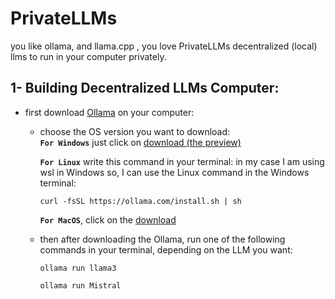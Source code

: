# PrivateLLMs
 
you like ollama, and llama.cpp , you love PrivateLLMs decentralized (local) llms to run in your computer privately. 

## 1- Building Decentralized LLMs Computer:
  - first download [Ollama](https://ollama.com/download/) on your computer:
      - choose the OS version you want to download:\
             **`For Windows`** just click on [download (the preview)](https://ollama.com/download/OllamaSetup.exe)
     
          **`For Linux`** write this command in your terminal:
           in my case I am using wsl in Windows so, I can use the Linux command in the Windows terminal:
        ```
        curl -fsSL https://ollama.com/install.sh | sh
        ```
        
         
           **`For MacOS`**, click on the [download](https://ollama.com/download/Ollama-darwin.zip) 

    - then after downloading the Ollama, run one of the following commands in your terminal, depending on the LLM you want:
      ```
      ollama run llama3
      ```
      ```
      ollama run Mistral
      ```
